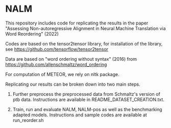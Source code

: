 # NALM
This repository includes code for replicating the results in the paper 
"Assessing Non-autoregressive Alignment in Neural Machine Translation via Word Reordering" (2022)

Codes are based on the tensor2tensor library, for installation of the library, see https://github.com/tensorflow/tensor2tensor

Data are based on "word ordering without syntax" (2016) from https://github.com/allenschmaltz/word_ordering

For computation of METEOR, we rely on nltk package.

Replicating our results can be broken down into two main steps.
1. Further preprocess the preprocessed data from Schmaltz's version of ptb data. Instructions are available in README_DATASET_CREATION.txt.

2. Train, run and evaluate NALM, NALM-pos as well as the benchmarking adapted models. Instructions and sample codes are available at run_reorder.sh
